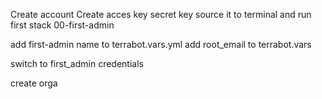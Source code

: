 Create account
Create acces key secret key
source it to terminal and run first stack
00-first-admin

add first-admin name to terrabot.vars.yml
add root_email to terrabot.vars

switch to first_admin credentials

create orga 